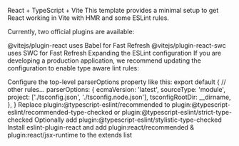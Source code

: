 React + TypeScript + Vite
This template provides a minimal setup to get React working in Vite with HMR and some ESLint rules.

Currently, two official plugins are available:

@vitejs/plugin-react uses Babel for Fast Refresh
@vitejs/plugin-react-swc uses SWC for Fast Refresh
Expanding the ESLint configuration
If you are developing a production application, we recommend updating the configuration to enable type aware lint rules:

Configure the top-level parserOptions property like this:
export default {
    // other rules...
    parserOptions: {
        ecmaVersion: 'latest',
        sourceType: 'module',
        project: ['./tsconfig.json', './tsconfig.node.json'],
        tsconfigRootDir: __dirname,
    },
}
Replace plugin:@typescript-eslint/recommended to plugin:@typescript-eslint/recommended-type-checked or plugin:@typescript-eslint/strict-type-checked
Optionally add plugin:@typescript-eslint/stylistic-type-checked
Install eslint-plugin-react and add plugin:react/recommended & plugin:react/jsx-runtime to the extends list
